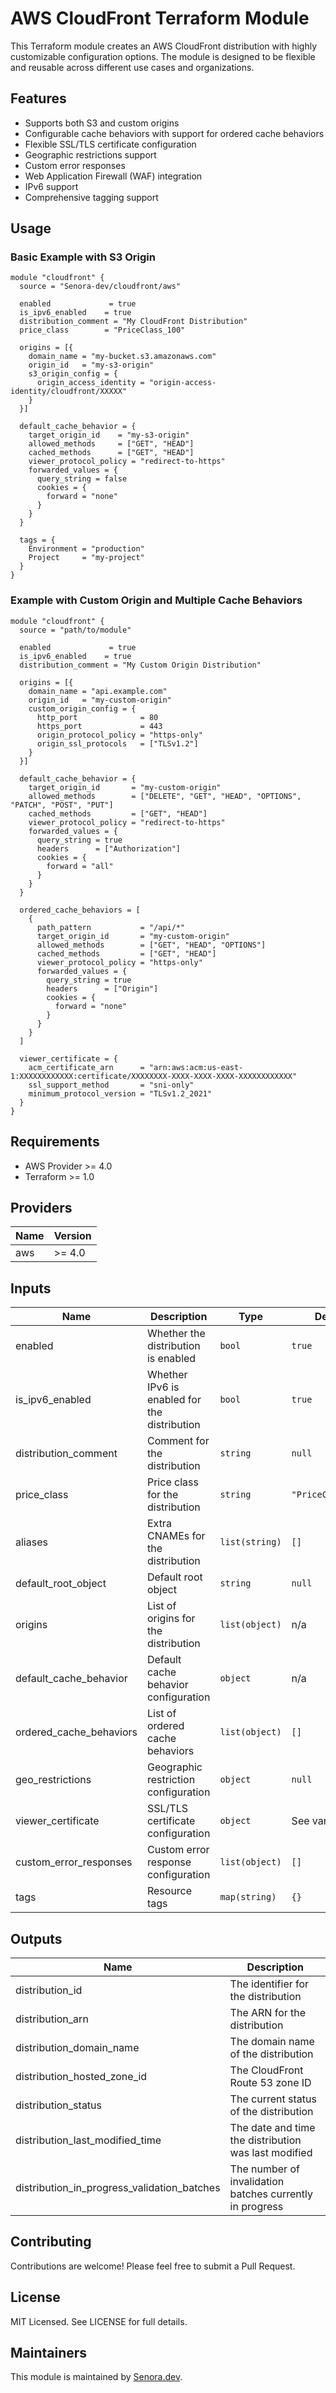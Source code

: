 # AWS CloudFront Terraform Module

This Terraform module creates an AWS CloudFront distribution with highly customizable configuration options. The module is designed to be flexible and reusable across different use cases and organizations.

## Features

- Supports both S3 and custom origins
- Configurable cache behaviors with support for ordered cache behaviors
- Flexible SSL/TLS certificate configuration
- Geographic restrictions support
- Custom error responses
- Web Application Firewall (WAF) integration
- IPv6 support
- Comprehensive tagging support

## Usage

### Basic Example with S3 Origin

```hcl
module "cloudfront" {
  source = "Senora-dev/cloudfront/aws"

  enabled             = true
  is_ipv6_enabled    = true
  distribution_comment = "My CloudFront Distribution"
  price_class        = "PriceClass_100"
  
  origins = [{
    domain_name = "my-bucket.s3.amazonaws.com"
    origin_id   = "my-s3-origin"
    s3_origin_config = {
      origin_access_identity = "origin-access-identity/cloudfront/XXXXX"
    }
  }]

  default_cache_behavior = {
    target_origin_id    = "my-s3-origin"
    allowed_methods     = ["GET", "HEAD"]
    cached_methods      = ["GET", "HEAD"]
    viewer_protocol_policy = "redirect-to-https"
    forwarded_values = {
      query_string = false
      cookies = {
        forward = "none"
      }
    }
  }

  tags = {
    Environment = "production"
    Project     = "my-project"
  }
}
```

### Example with Custom Origin and Multiple Cache Behaviors

```hcl
module "cloudfront" {
  source = "path/to/module"

  enabled             = true
  is_ipv6_enabled    = true
  distribution_comment = "My Custom Origin Distribution"
  
  origins = [{
    domain_name = "api.example.com"
    origin_id   = "my-custom-origin"
    custom_origin_config = {
      http_port              = 80
      https_port             = 443
      origin_protocol_policy = "https-only"
      origin_ssl_protocols   = ["TLSv1.2"]
    }
  }]

  default_cache_behavior = {
    target_origin_id       = "my-custom-origin"
    allowed_methods        = ["DELETE", "GET", "HEAD", "OPTIONS", "PATCH", "POST", "PUT"]
    cached_methods         = ["GET", "HEAD"]
    viewer_protocol_policy = "redirect-to-https"
    forwarded_values = {
      query_string = true
      headers      = ["Authorization"]
      cookies = {
        forward = "all"
      }
    }
  }

  ordered_cache_behaviors = [
    {
      path_pattern           = "/api/*"
      target_origin_id       = "my-custom-origin"
      allowed_methods        = ["GET", "HEAD", "OPTIONS"]
      cached_methods         = ["GET", "HEAD"]
      viewer_protocol_policy = "https-only"
      forwarded_values = {
        query_string = true
        headers      = ["Origin"]
        cookies = {
          forward = "none"
        }
      }
    }
  ]

  viewer_certificate = {
    acm_certificate_arn      = "arn:aws:acm:us-east-1:XXXXXXXXXXXX:certificate/XXXXXXXX-XXXX-XXXX-XXXX-XXXXXXXXXXXX"
    ssl_support_method       = "sni-only"
    minimum_protocol_version = "TLSv1.2_2021"
  }
}
```

## Requirements

- AWS Provider >= 4.0
- Terraform >= 1.0

## Providers

| Name | Version |
|------|---------|
| aws | >= 4.0 |

## Inputs

| Name | Description | Type | Default | Required |
|------|-------------|------|---------|:--------:|
| enabled | Whether the distribution is enabled | `bool` | `true` | no |
| is_ipv6_enabled | Whether IPv6 is enabled for the distribution | `bool` | `true` | no |
| distribution_comment | Comment for the distribution | `string` | `null` | no |
| price_class | Price class for the distribution | `string` | `"PriceClass_100"` | no |
| aliases | Extra CNAMEs for the distribution | `list(string)` | `[]` | no |
| default_root_object | Default root object | `string` | `null` | no |
| origins | List of origins for the distribution | `list(object)` | n/a | yes |
| default_cache_behavior | Default cache behavior configuration | `object` | n/a | yes |
| ordered_cache_behaviors | List of ordered cache behaviors | `list(object)` | `[]` | no |
| geo_restrictions | Geographic restriction configuration | `object` | `null` | no |
| viewer_certificate | SSL/TLS certificate configuration | `object` | See variables.tf | no |
| custom_error_responses | Custom error response configuration | `list(object)` | `[]` | no |
| tags | Resource tags | `map(string)` | `{}` | no |

## Outputs

| Name | Description |
|------|-------------|
| distribution_id | The identifier for the distribution |
| distribution_arn | The ARN for the distribution |
| distribution_domain_name | The domain name of the distribution |
| distribution_hosted_zone_id | The CloudFront Route 53 zone ID |
| distribution_status | The current status of the distribution |
| distribution_last_modified_time | The date and time the distribution was last modified |
| distribution_in_progress_validation_batches | The number of invalidation batches currently in progress |

## Contributing

Contributions are welcome! Please feel free to submit a Pull Request.

## License

MIT Licensed. See LICENSE for full details.

## Maintainers

This module is maintained by [Senora.dev](https://senora.dev). 